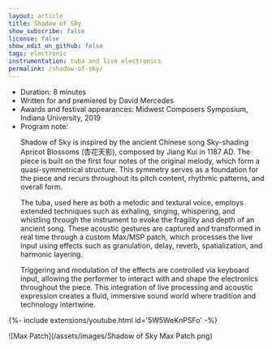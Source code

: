 ```yaml
---
layout: article
title: Shadow of Sky 
show_subscribe: false
license: false
show_edit_on_github: false
tags: electronic
instrumentation: tuba and live electronics
permalink: /shadow-of-sky/
---
```



<ul class="piece-info-list">
  <li>
    Duration: 8 minutes
  </li>
  <li>
    Written for and premiered by David Mercedes
  </li>
  <li>
    Awards and festival appearances: Midwest Composers Symposium, Indiana University, 2019
  </li>
  <li>
    Program note: 
    <div class="program-notes">
      <p>Shadow of Sky is inspired by the ancient Chinese song Sky-shading Apricot Blossoms (杏花天影), composed by Jiang Kui in 1187 AD. The piece is built on the first four notes of the original melody, which form a quasi-symmetrical structure. This symmetry serves as a foundation for the piece and recurs throughout its pitch content, rhythmic patterns, and overall form.</p>
      <p>The tuba, used here as both a melodic and textural voice, employs extended techniques such as exhaling, singing, whispering, and whistling through the instrument to evoke the fragility and depth of an ancient song. These acoustic gestures are captured and transformed in real time through a custom Max/MSP patch, which processes the live input using effects such as granulation, delay, reverb, spatialization, and harmonic layering.</p>
      <p>Triggering and modulation of the effects are controlled via keyboard input, allowing the performer to interact with and shape the electronics throughout the piece. This integration of live processing and acoustic expression creates a fluid, immersive sound world where tradition and technology intertwine.</p>
    </div>
  </li>
</ul>


<div>{%- include extensions/youtube.html id='5W5WeKnPSFo' -%}</div>

![Max Patch](/assets/images/Shadow of Sky Max Patch.png)


